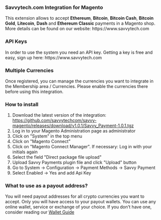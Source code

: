 
<h3>Savvytech.com Integration for Magento</h3>
This extension allows to accept <b>Ethereum</b>, <b>Bitcoin</b>, <b>Bitcoin Cash</b>, <b>Bitcoin Gold</b>, <b>Litecoin</b>, <b>Dash</b> and <b>Ethereum Classic</b> payments in a Magento shop. More details can be found on our website: https://www.savvytech.com

<h3>API Keys</h3>
In order to use the system you need an API key. Getting a key is free and easy, sign up here:
https://www.savvytech.com

<h3>Multiple Currencies</h3>
Once registered, you can manage the currencies you want to integrate in the Membership area / Currencies. Please enable the currencies there before using this integration.

<h3>How to install</h3>

 
 1. Download the latest version of the integration: https://github.com/savvytechcom/savvy-magento/releases/download/v1.0.1/Savvy_Payment-1.0.1.tgz
 2. Log in to your Magento Administration page as administrator
 3. Click on "System" in the top menu
 4. Click on "Magento Connect"
 5. Click on "Magento Connect Manager". If necessary: Log in with your initials again
 6. Select the field "Direct package file upload"
 7. Upload Savvy Payments plugin file and click "Upload" button
 8. Go to System → Configuration → Payment Methods -> Savvy Payment
 9. Select Enabled -> Yes and add Api Key

### What to use as a payout address?
You will need payout addresses for all crypto currencies you want to accept. Only you will have access to your payout wallets.
You can use any online wallet, service or exchange of your choice.
If you don't have one, consider reading our [Wallet Guide](https://www.savvytech.com/wallets)